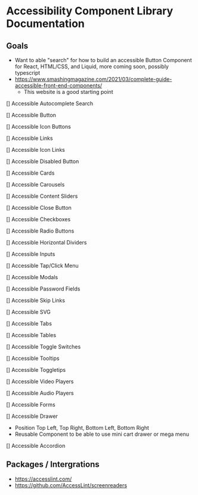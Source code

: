 # Accessibility Component Library Documentation 
## Goals 
- Want to able "search" for how to build an accessible Button Component for React, HTML/CSS, and Liquid, more coming soon, possibly typescript
- https://www.smashingmagazine.com/2021/03/complete-guide-accessible-front-end-components/ 
  - This website is a good starting point 




[] Accessible Autocomplete Search

[] Accessible Button

[] Accessible Icon Buttons

[] Accessible Links

[] Accessible Icon Links

[] Accessible Disabled Button

[] Accessible Cards 

[] Accessible Carousels 

[] Accessible Content Sliders

[] Accessible Close Button

[] Accessible Checkboxes

[] Accessible Radio Buttons

[] Accessible Horizontal Dividers 

[] Accessible Inputs

[] Accessible Tap/Click Menu

[] Accessible Modals

[] Accessible Password Fields

[] Accessible Skip Links

[] Accessible SVG

[] Accessible Tabs

[] Accessible Tables

[] Accessible Toggle Switches 

[] Accessible Tooltips

[] Accessible Toggletips

[] Accessible Video Players

[] Accessible Audio Players

[] Accessible Forms

[] Accessible Drawer 
  - Position Top Left, Top Right, Bottom Left, Bottom Right
  - Reusable Component to be able to use mini cart drawer or mega menu

[] Accessible Accordion 



## Packages / Intergrations 
- https://accesslint.com/
- https://github.com/AccessLint/screenreaders
